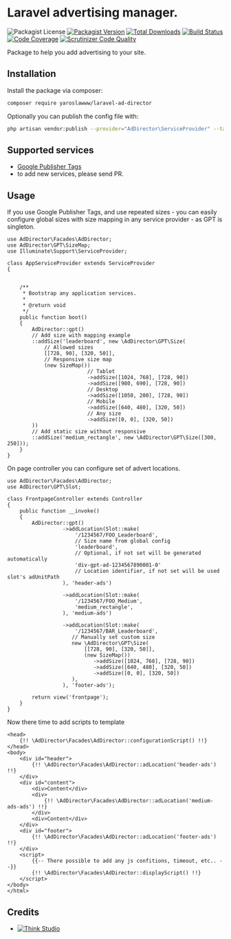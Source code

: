 # Laravel advertising manager.

![Packagist License](https://img.shields.io/packagist/l/yaroslawww/laravel-ad-director?color=%234dc71f)
[![Packagist Version](https://img.shields.io/packagist/v/yaroslawww/laravel-ad-director)](https://packagist.org/packages/yaroslawww/laravel-ad-director)
[![Total Downloads](https://img.shields.io/packagist/dt/yaroslawww/laravel-ad-director)](https://packagist.org/packages/yaroslawww/laravel-ad-director)
[![Build Status](https://scrutinizer-ci.com/g/yaroslawww/laravel-ad-director/badges/build.png?b=master)](https://scrutinizer-ci.com/g/yaroslawww/laravel-ad-director/build-status/master)
[![Code Coverage](https://scrutinizer-ci.com/g/yaroslawww/laravel-ad-director/badges/coverage.png?b=master)](https://scrutinizer-ci.com/g/yaroslawww/laravel-ad-director/?branch=master)
[![Scrutinizer Code Quality](https://scrutinizer-ci.com/g/yaroslawww/laravel-ad-director/badges/quality-score.png?b=master)](https://scrutinizer-ci.com/g/yaroslawww/laravel-ad-director/?branch=master)

Package to help you add advertising to your site.

## Installation

Install the package via composer:

```bash
composer require yaroslawww/laravel-ad-director
```

Optionally you can publish the config file with:

```bash
php artisan vendor:publish --provider="AdDirector\ServiceProvider" --tag="config"
```

## Supported services

- [Google Publisher Tags](https://developers.google.com/publisher-tag/reference)
- to add new services, please send PR.

## Usage

If you use Google Publisher Tags, and use repeated sizes - you can easily configure global sizes with size mapping in
any service provider - as GPT is singleton.

```injectablephp
use AdDirector\Facades\AdDirector;
use AdDirector\GPT\SizeMap;
use Illuminate\Support\ServiceProvider;

class AppServiceProvider extends ServiceProvider
{


    /**
     * Bootstrap any application services.
     *
     * @return void
     */
    public function boot()
    {
        AdDirector::gpt()
        // Add size with mapping example
        ::addSize('leaderboard', new \AdDirector\GPT\Size(
            // Allowed sizes
            [[728, 90], [320, 50]],
            // Responsive size map
            (new SizeMap())
                          // Tablet
                          ->addSize([1024, 768], [728, 90])
                          ->addSize([980, 690], [728, 90])
                          // Desktop
                          ->addSize([1050, 200], [728, 90])
                          // Mobile
                          ->addSize([640, 480], [320, 50])
                          // Any size
                          ->addSize([0, 0], [320, 50])
        ))
        // Add static size without responsive
        ::addSize('medium_rectangle', new \AdDirector\GPT\Size([300, 250]));
    }
}
```

On page controller you can configure set of advert locations.

```injectablephp
use AdDirector\Facades\AdDirector;
use AdDirector\GPT\Slot;

class FrontpageController extends Controller
{
    public function __invoke()
    {
        AdDirector::gpt()
                  ->addLocation(Slot::make(
                      '/1234567/FOO_Leaderboard',
                      // Size name from global config
                      'leaderboard',
                      // Optional, if not set will be generated automatically
                      'div-gpt-ad-1234567890001-0'
                      // Location identifier, if not set will be used slot's adUnitPath
                  ), 'header-ads')
                  
                  ->addLocation(Slot::make(
                      '/1234567/FOO_Medium',
                      'medium_rectangle',
                  ), 'medium-ads')
                  
                  ->addLocation(Slot::make(
                      '/1234567/BAR_Leaderboard',
                     // Manually set custom size
                     new \AdDirector\GPT\Size(
                         [[728, 90], [320, 50]],
                         (new SizeMap())
                            ->addSize([1024, 768], [728, 90])
                            ->addSize([640, 480], [320, 50])
                            ->addSize([0, 0], [320, 50])
                     ),
                  ), 'footer-ads');

        return view('frontpage');
    }
}
```

Now there time to add scripts to template

```blade
<head>
    {!! \AdDirector\Facades\AdDirector::configurationScript() !!}
</head>
<body>
    <div id="header">
        {!! \AdDirector\Facades\AdDirector::adLocation('header-ads') !!}
    </div>
    <div id="content">
        <div>Content</div>
        <div>
            {!! \AdDirector\Facades\AdDirector::adLocation('medium-ads-ads') !!}
        </div>
        <div>Content</div>
    </div>
    <div id="footer">   
        {!! \AdDirector\Facades\AdDirector::adLocation('footer-ads') !!}
    </div>
    <script>
        {{-- There possible to add any js confitions, timeout, etc.. --}}
        {!! \AdDirector\Facades\AdDirector::displayScript() !!}
    </script>
</body>
</html>
```

## Credits

- [![Think Studio](https://yaroslawww.github.io/images/sponsors/packages/logo-think-studio.png)](https://think.studio/) 
